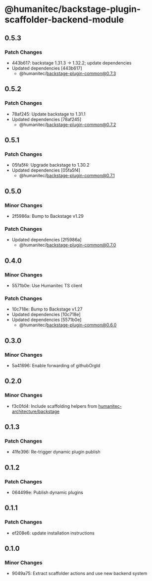 # @humanitec/backstage-plugin-scaffolder-backend-module

## 0.5.3

### Patch Changes

- 443b617: backstage 1.31.3 -> 1.32.2; update dependencies
- Updated dependencies [443b617]
  - @humanitec/backstage-plugin-common@0.7.3

## 0.5.2

### Patch Changes

- 78af245: Update backstage to 1.31.1
- Updated dependencies [78af245]
  - @humanitec/backstage-plugin-common@0.7.2

## 0.5.1

### Patch Changes

- 05fa5f4: Upgrade backstage to 1.30.2
- Updated dependencies [05fa5f4]
  - @humanitec/backstage-plugin-common@0.7.1

## 0.5.0

### Minor Changes

- 2f5986a: Bump to Backstage v1.29

### Patch Changes

- Updated dependencies [2f5986a]
  - @humanitec/backstage-plugin-common@0.7.0

## 0.4.0

### Minor Changes

- 5571b0e: Use Humanitec TS client

### Patch Changes

- 10c718e: Bump to Backstage v1.27
- Updated dependencies [10c718e]
- Updated dependencies [5571b0e]
  - @humanitec/backstage-plugin-common@0.6.0

## 0.3.0

### Minor Changes

- 5a41696: Enable forwarding of githubOrgId

## 0.2.0

### Minor Changes

- f3c0fd4: Include scaffolding helpers from [humanitec-architecture/backstage](https://github.com/humanitec-architecture/backstage)

## 0.1.3

### Patch Changes

- 41fe396: Re-trigger dynamic plugin publish

## 0.1.2

### Patch Changes

- 064499e: Publish dynamic plugins

## 0.1.1

### Patch Changes

- ef208e6: update installation instructions

## 0.1.0

### Minor Changes

- 9049a75: Extract scaffolder actions and use new backend system
